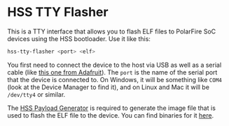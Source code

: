 # HSS TTY Flasher
This is a TTY interface that allows you to flash ELF files to PolarFire SoC devices using the HSS bootloader. Use it like this:

```sh
hss-tty-flasher <port> <elf>
```

You first need to connect the device to the host via USB as well as a serial cable (like [this one from Adafruit](https://www.adafruit.com/product/954?gQT)). The `port` is the name of the serial port that the device is connected to. On Windows, it will be something like `COM4` (look at the Device Manager to find it), and on Linux and Mac it will be `/dev/tty4` or similar.

The [HSS Payload Generator](https://git.beagleboard.org/beaglev-fire/hart-software-services/-/tree/main-beaglev-fire/tools/hss-payload-generator) is required to generate the image file that is used to flash the ELF file to the device. You can find binaries for it [here](https://github.com/polarfire-soc/hart-software-services/releases).
